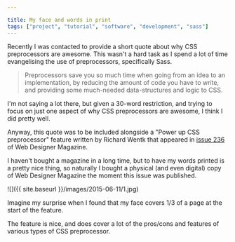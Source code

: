 ```yaml
---

title: My face and words in print
tags: ["project", "tutorial", "software", "development", "sass"]
---
```


Recently I was contacted to provide a short quote about why CSS preprocessors are awesome. This wasn't a hard task as I spend a lot of time evangelising the use of preprocessors, specifically Sass.

<!-- more -->

> Preprocessors save you so much time when going from an idea to an implementation, by reducing the amount of code you have to write, and providing some much-needed data-structures and logic to CSS.

I'm not saying a lot there, but given a 30-word restriction, and trying to focus on just one aspect of why CSS preprocessors are awesome, I think I did pretty well.

Anyway, this quote was to be included alongside a "Power up CSS preprocessor" feature written by Richard Wentk that appeared in [issue 236](https://www.imagineshop.co.uk/index.php/catalog/product/view/id/3614/s/web-designer-issue-236/) of Web Designer Magazine.

I haven't bought a magazine in a long time, but to have my words printed is a pretty nice thing, so naturally I bought a physical (and even digital) copy of Web Designer Magazine the moment this issue was published.

![]({{ site.baseurl }}/images/2015-06-11/1.jpg)

Imagine my surprise when I found that my face covers 1/3 of a page at the start of the feature.

The feature is nice, and does cover a lot of the pros/cons and features of various types of CSS preprocessor.
